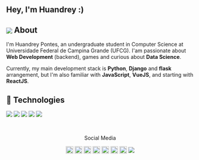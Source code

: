 ## Hey, I'm Huandrey :)


## <img align='center' src="https://img.icons8.com/cute-clipart/55/000000/about.png"/> About

I'm Huandrey Pontes, an undergraduate student in Computer Science at Universidade Federal de Campina Grande (UFCG). I'am passionate about **Web Development** (backend), games and curious about **Data Science**.

Currently, my main development stack is **Python**, **Django** and **flask** arrangement, but I'm also familiar with **JavaScript**, **VueJS**, and starting with **ReactJS**.

## :rocket: Technologies
<p>
<img src="https://img.icons8.com/color/48/000000/python.png"/>
<img src="https://img.icons8.com/color/48/000000/django.png"/>
<img src="https://img.icons8.com/color/48/000000/postgreesql.png"/>
<img src="https://img.icons8.com/color/48/000000/javascript.png"/>
<img src="https://img.icons8.com/color/48/000000/vue-js.png"/>
</p>
<br>
<p align="center" >Social Media</p>
<!--<p align="center"><img src="https://github-readme-stats.vercel.app/api?username=huandrey&show_icons=true" alt="huandrey"/></p>-->

<p align="center">
<a href="https://codepen.io/huandrey" target="blank"><img align="center" src="https://cdn.jsdelivr.net/npm/simple-icons@3.0.1/icons/codepen.svg" alt="huandrey" height="20" width="20" /></a>
<a href="https://twitter.com/huapss" target="blank"><img align="center" src="https://cdn.jsdelivr.net/npm/simple-icons@3.0.1/icons/twitter.svg" alt="huandrey" height="20" width="20" /></a>
<a href="https://linkedin.com/in/huandreypontes" target="blank"><img align="center" src="https://cdn.jsdelivr.net/npm/simple-icons@3.0.1/icons/linkedin.svg" alt="huandrey" height="20" width="20" /></a>
<a href="https://stackoverflow.com/story/huandrey" target="blank"><img align="center" src="https://cdn.jsdelivr.net/npm/simple-icons@3.0.1/icons/stackoverflow.svg" alt="huandrey" height="20" width="20" /></a>
<a href="https://codesandbox.com/huandrey" target="blank"><img align="center" src="https://cdn.jsdelivr.net/npm/simple-icons@3.0.1/icons/codesandbox.svg" alt="huandrey" height="20" width="20" /></a>
<a href="https://fb.com/huandrey" target="blank"><img align="center" src="https://cdn.jsdelivr.net/npm/simple-icons@3.0.1/icons/facebook.svg" alt="huandrey" height="20" width="20" /></a>
<a href="https://instagram.com/huandreyy" target="blank"><img align="center" src="https://cdn.jsdelivr.net/npm/simple-icons@3.0.1/icons/instagram.svg" alt="huandrey" height="20" width="20" /></a>
<img href="youtube.com/"align='center' src="https://img.icons8.com/ios-glyphs/30/000000/youtube.png"/>
</p>

